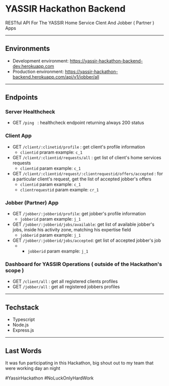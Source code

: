 # YASSIR Hackathon Backend

RESTful API For The YASSIR Home Service Clent And Jobber ( Partner ) Apps

---

## Environments

-   Development environment: https://yassir-hackathon-backend-dev.herokuapp.com
-   Production environment: https://yassir-hackathon-backend.herokuapp.com/api/v1/jobber/all

---

## Endpoints

### Server Healthcheck

-   GET `/ping ` : healthcheck endpoint returning always 200 status

### Client App

-   GET `/client/:clinetid/profile` : get client's profile information
    -   `clientid` praram example: `c_1`
-   GET `/client/:clientid/requests/all` : get list of client's home services requests
    -   `clientid` param example: `c_1`
-   GET `/client/:clientid/request/:clientrequestid/offers/accepted` : for a particular client's request, get the list of accepted jobber's offers
    -   `clientid` param example: `c_1`
    -   `clientrequestid` param example: `cr_1`

### Jobber (Partner) App

-   GET `/jobber/:jobberid/profile`: get jobber's profile information
    -   `jobberid` param example: `j_1`
-   GET `/jobber/:jobberid/jobs/available`: get list of available jobber's jobs, inside his activity zone, matching his expertise field
    -   `jobberid` param example: `j_1`
-   GET `/jobber/:jobberid/jobs/accepted`: get list of accepted jobber's job
    -   -   `jobberid` param example: `j_1`

### Dashboard for YASSIR Operations ( outside of the Hackathon's scope )

-   GET `/client/all` : get all registered clients profiles
-   GET `/jobber/all` : get all registered jobbers profiles

---

## Techstack

-   Typescript
-   Node.js
-   Express.js

---

## Last Words

It was fun participating in this Hackathon, big shout out to my team that were working day an night

#YassirHackathon #NoLuckOnlyHardWork
